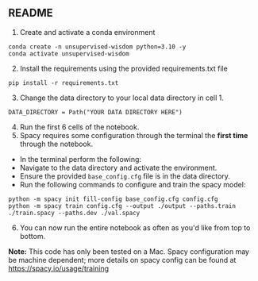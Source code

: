 ## README

1. Create and activate a conda environment
```
conda create -n unsupervised-wisdom python=3.10 -y
conda activate unsupervised-wisdom
```
2. Install the requirements using the provided requirements.txt file
```
pip install -r requirements.txt
```
3. Change the data directory to your local data directory in cell 1.
```
DATA_DIRECTORY = Path("YOUR DATA DIRECTORY HERE")
```
4. Run the first 6 cells of the notebook.
5. Spacy requires some configuration through the terminal the **first time** through the notebook.
- In the terminal perform the following:
- Navigate to the data directory and activate the environment.
- Ensure the provided `base_config.cfg` file is in the data directory.
- Run the following commands to configure and train the spacy model:
```
python -m spacy init fill-config base_config.cfg config.cfg
python -m spacy train config.cfg --output ./output --paths.train ./train.spacy --paths.dev ./val.spacy
```
6. You can now run the entire notebook as often as you'd like from top to bottom.

**Note:** This code has only been tested on a Mac. Spacy configuration may be machine dependent; more details on spacy config can be found at https://spacy.io/usage/training
